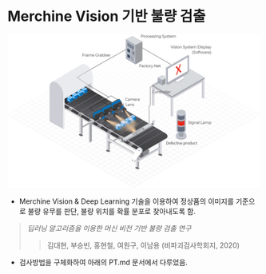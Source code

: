 # Merchine Vision 기반 불량 검출

<p align="center">
  <img src="images/Process of Machine vision.jpg">
</p>

- Merchine Vision & Deep Learning 기술을 이용하여 정상품의 이미지를 기준으로 불량 유무를 판단, 불량 위치를 확률 분포로 찾아내도록 함.

> _딥러닝 알고리즘을 이용한 머신 비전 기반 불량 검출 연구_
> > 
> > <p> 김대현, 부승빈, 홍현철, 여원구, 이남용 (비파괴검사학회지, 2020)

- 검사방법을 구체화하여 아래의 PT.md 문서에서 다루었음.
